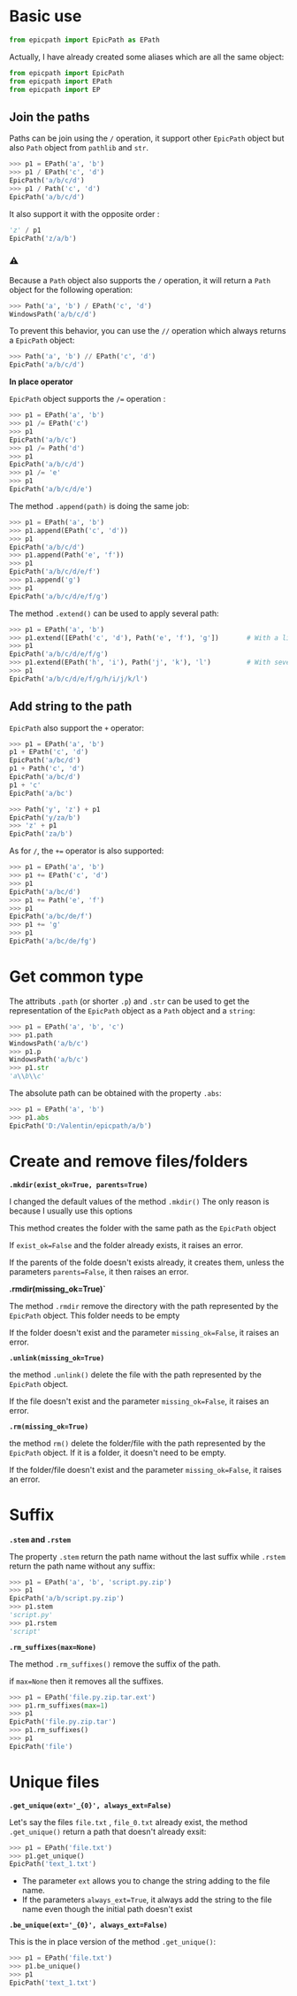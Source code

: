 # Basic use

```python
from epicpath import EpicPath as EPath
```

Actually, I have already created some aliases which are all the same object:

```python
from epicpath import EpicPath
from epicpath import EPath
from epicpath import EP
```

## Join the paths

Paths can be join using the `/` operation, it support other `EpicPath` object but also `Path` object from `pathlib` and `str`.

```python
>>> p1 = EPath('a', 'b')
>>> p1 / EPath('c', 'd')
EpicPath('a/b/c/d')
>>> p1 / Path('c', 'd')
EpicPath('a/b/c/d')
```

It also support it with the opposite order :

```python
'z' / p1
EpicPath('z/a/b')
```

### :warning:

Because a `Path` object also supports the `/` operation, it will return a `Path` object for the following operation:

```python
>>> Path('a', 'b') / EPath('c', 'd')
WindowsPath('a/b/c/d')
```

To prevent this behavior, you can use the `//` operation which always returns a `EpicPath` object:

```python
>>> Path('a', 'b') // EPath('c', 'd')
EpicPath('a/b/c/d')
```

**In place operator**

`EpicPath` object supports the `/=` operation :

```python
>>> p1 = EPath('a', 'b')
>>> p1 /= EPath('c')
>>> p1
EpicPath('a/b/c')
>>> p1 /= Path('d')
>>> p1
EpicPath('a/b/c/d')
>>> p1 /= 'e'
>>> p1
EpicPath('a/b/c/d/e')
```

The method `.append(path)` is doing the same job:

```python
>>> p1 = EPath('a', 'b')
>>> p1.append(EPath('c', 'd'))
>>> p1
EpicPath('a/b/c/d')
>>> p1.append(Path('e', 'f'))
>>> p1
EpicPath('a/b/c/d/e/f')
>>> p1.append('g')
>>> p1
EpicPath('a/b/c/d/e/f/g')
```

The method `.extend()` can be used to apply several path:

```python
>>> p1 = EPath('a', 'b')
>>> p1.extend([EPath('c', 'd'), Path('e', 'f'), 'g'])       # With a list as argument
>>> p1
EpicPath('a/b/c/d/e/f/g')
>>> p1.extend(EPath('h', 'i'), Path('j', 'k'), 'l')         # With several arguments
>>> p1
EpicPath('a/b/c/d/e/f/g/h/i/j/k/l')
```


## Add string to the path

`EpicPath` also support the `+` operator:

```python
>>> p1 = EPath('a', 'b')
p1 + EPath('c', 'd')
EpicPath('a/bc/d')
p1 + Path('c', 'd')
EpicPath('a/bc/d')
p1 + 'c'
EpicPath('a/bc')

>>> Path('y', 'z') + p1
EpicPath('y/za/b')
>>> 'z' + p1
EpicPath('za/b')
```

As for `/`, the `+=` operator is also supported:

```python
>>> p1 = EPath('a', 'b')
>>> p1 += EPath('c', 'd')
>>> p1
EpicPath('a/bc/d')
>>> p1 += Path('e', 'f')
>>> p1
EpicPath('a/bc/de/f')
>>> p1 += 'g'
>>> p1
EpicPath('a/bc/de/fg')
```

# Get common type

The attributs `.path` (or shorter `.p`) and `.str` can be used to get the representation of the `EpicPath` object as a `Path` object and a `string`: 

```python
>>> p1 = EPath('a', 'b', 'c')
>>> p1.path
WindowsPath('a/b/c')
>>> p1.p
WindowsPath('a/b/c')
>>> p1.str
'a\\b\\c'
```

The absolute path can be obtained with the property `.abs`:

```python
>>> p1 = EPath('a', 'b')
>>> p1.abs
EpicPath('D:/Valentin/epicpath/a/b')
```

# Create and remove files/folders

**`.mkdir(exist_ok=True, parents=True)`**

I changed the default values of the method `.mkdir()`
The only reason is because I usually use this options

This method creates the folder with the same path as the `EpicPath` object

If `exist_ok=False` and the folder already exists, it raises an error.

If the parents of the folde doesn't exists already, it creates them, unless the parameters `parents=False`, it then raises an error.

**.rmdir(missing_ok=True)`**

The method `.rmdir` remove the directory with the path represented by the `EpicPath` object. This folder needs to be empty

If the folder doesn't exist and the parameter `missing_ok=False`, it raises an error.

**`.unlink(missing_ok=True)`**

the method `.unlink()` delete the file with the path represented by the `EpicPath` object.

If the file doesn't exist and the parameter `missing_ok=False`, it raises an error.


**`.rm(missing_ok=True)`**

the method `rm()` delete the folder/file with the path represented by the `EpicPath` object. If it is a folder, it doesn't need to be empty.

If the folder/file doesn't exist and the parameter `missing_ok=False`, it raises an error.

# Suffix

**`.stem` and `.rstem`**

The property `.stem` return the path name without the last suffix while `.rstem` return the path name without any suffix:

```python
>>> p1 = EPath('a', 'b', 'script.py.zip')
>>> p1
EpicPath('a/b/script.py.zip')
>>> p1.stem
'script.py'
>>> p1.rstem
'script'
```

**`.rm_suffixes(max=None)`**

The method `.rm_suffixes()` remove the suffix of the path.

if `max=None` then it removes all the suffixes.

```python
>>> p1 = EPath('file.py.zip.tar.ext')
>>> p1.rm_suffixes(max=1)
>>> p1
EpicPath('file.py.zip.tar')
>>> p1.rm_suffixes()
>>> p1
EpicPath('file')
```

# Unique files

**`.get_unique(ext='_{0}', always_ext=False)`**

Let's say the files `file.txt` , `file_0.txt` already exist, the method `.get_unique()` return a path that doesn't already exsit:

```python
>>> p1 = EPath('file.txt')
>>> p1.get_unique()
EpicPath('text_1.txt')
```

- The parameter `ext` allows you to change the string adding to the file name.
- If the parameters `always_ext=True`, it always add the string to the file name even though the initial path doesn't exist


**`.be_unique(ext='_{0}', always_ext=False)`**

This is the in place version of the method `.get_unique()`: 

```python
>>> p1 = EPath('file.txt')
>>> p1.be_unique()
>>> p1
EpicPath('text_1.txt')
```
